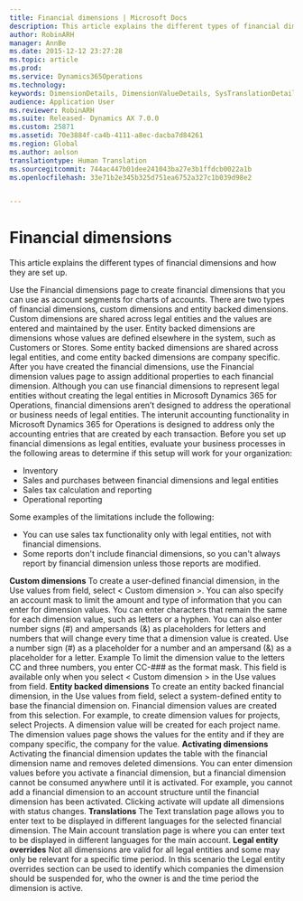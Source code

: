 ```yaml
---
title: Financial dimensions | Microsoft Docs
description: This article explains the different types of financial dimensions and how they are set up.
author: RobinARH
manager: AnnBe
ms.date: 2015-12-12 23:27:28
ms.topic: article
ms.prod: 
ms.service: Dynamics365Operations
ms.technology: 
keywords: DimensionDetails, DimensionValueDetails, SysTranslationDetail
audience: Application User
ms.reviewer: RobinARH
ms.suite: Released- Dynamics AX 7.0.0
ms.custom: 25871
ms.assetid: 70e3884f-ca4b-4111-a8ec-dacba7d84261
ms.region: Global
ms.author: aolson
translationtype: Human Translation
ms.sourcegitcommit: 744ac447b01dee241043ba27e3b1ffdcb0022a1b
ms.openlocfilehash: 33e71b2e345b325d751ea6752a327c1b039d98e2


---
```


# <a name="financial-dimensions"></a>Financial dimensions

This article explains the different types of financial dimensions and how they are set up.

Use the Financial dimensions page to create financial dimensions that you can use as account segments for charts of accounts. There are two types of financial dimensions, custom dimensions and entity backed dimensions. Custom dimensions are shared across legal entities and the values are entered and maintained by the user. Entity backed dimensions are dimensions whose values are defined elsewhere in the system, such as Customers or Stores. Some entity backed dimensions are shared across legal entities, and come entity backed dimensions are company specific. After you have created the financial dimensions, use the Financial dimension values page to assign additional properties to each financial dimension. Although you can use financial dimensions to represent legal entities without creating the legal entities in Microsoft Dynamics 365 for Operations, financial dimensions aren’t designed to address the operational or business needs of legal entities. The interunit accounting functionality in Microsoft Dynamics 365 for Operations is designed to address only the accounting entries that are created by each transaction. Before you set up financial dimensions as legal entities, evaluate your business processes in the following areas to determine if this setup will work for your organization:
-   Inventory
-   Sales and purchases between financial dimensions and legal entities
-   Sales tax calculation and reporting
-   Operational reporting

Some examples of the limitations include the following:
-   You can use sales tax functionality only with legal entities, not with financial dimensions.
-   Some reports don't include financial dimensions, so you can't always report by financial dimension unless those reports are modified.

**Custom dimensions** To create a user-defined financial dimension, in the Use values from field, select &lt; Custom dimension &gt;. You can also specify an account mask to limit the amount and type of information that you can enter for dimension values. You can enter characters that remain the same for each dimension value, such as letters or a hyphen. You can also enter number signs (\#) and ampersands (&) as placeholders for letters and numbers that will change every time that a dimension value is created. Use a number sign (\#) as a placeholder for a number and an ampersand (&) as a placeholder for a letter. Example To limit the dimension value to the letters CC and three numbers, you enter CC-\#\#\# as the format mask. This field is available only when you select &lt; Custom dimension &gt; in the Use values from field. **Entity backed dimensions** To create an entity backed financial dimension, in the Use values from field, select a system-defined entity to base the financial dimension on. Financial dimension values are created from this selection. For example, to create dimension values for projects, select Projects. A dimension value will be created for each project name. The dimension values page shows the values for the entity and if they are company specific, the company for the value. **Activating dimensions** Activating the financial dimension updates the table with the financial dimension name and removes deleted dimensions. You can enter dimension values before you activate a financial dimension, but a financial dimension cannot be consumed anywhere until it is activated. For example, you cannot add a financial dimension to an account structure until the financial dimension has been activated. Clicking activate will update all dimensions with status changes. **Translations** The Text translation page allows you to enter text to be displayed in different languages for the selected financial dimension. The Main account translation page is where you can enter text to be displayed in different languages for the main account. **Legal entity overrides** Not all dimensions are valid for all legal entities and some may only be relevant for a specific time period. In this scenario the Legal entity overrides section can be used to identify which companies the dimension should be suspended for, who the owner is and the time period the dimension is active.






<!--HONumber=Feb17_HO3-->


